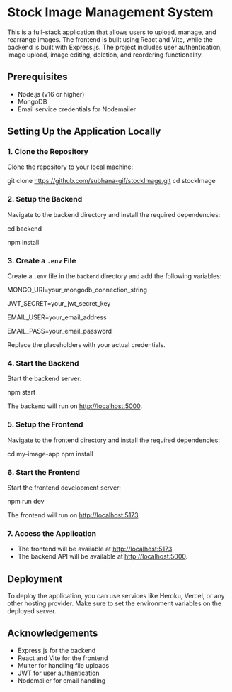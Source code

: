 
# Stock Image Management System

This is a full-stack application that allows users to upload, manage, and rearrange images. The frontend is built using React and Vite, while the backend is built with Express.js. The project includes user authentication, image upload, image editing, deletion, and reordering functionality.

## Prerequisites

- Node.js (v16 or higher)
- MongoDB
- Email service credentials for Nodemailer

## Setting Up the Application Locally

### 1. Clone the Repository

Clone the repository to your local machine:

git clone https://github.com/subhana-gif/stockImage.git
cd stockImage

### 2. Setup the Backend

Navigate to the backend directory and install the required dependencies:

cd backend

npm install

### 3. Create a `.env` File

Create a `.env` file in the `backend` directory and add the following variables:

MONGO_URI=your_mongodb_connection_string

JWT_SECRET=your_jwt_secret_key

EMAIL_USER=your_email_address

EMAIL_PASS=your_email_password

Replace the placeholders with your actual credentials.

### 4. Start the Backend

Start the backend server:

npm start

The backend will run on [http://localhost:5000](http://localhost:5000).

### 5. Setup the Frontend

Navigate to the frontend directory and install the required dependencies:

cd my-image-app
npm install

### 6. Start the Frontend

Start the frontend development server:

npm run dev

The frontend will run on [http://localhost:5173](http://localhost:5173).

### 7. Access the Application

- The frontend will be available at [http://localhost:5173](http://localhost:5173).
- The backend API will be available at [http://localhost:5000](http://localhost:5000).

## Deployment

To deploy the application, you can use services like Heroku, Vercel, or any other hosting provider. Make sure to set the environment variables on the deployed server.


## Acknowledgements

- Express.js for the backend
- React and Vite for the frontend
- Multer for handling file uploads
- JWT for user authentication
- Nodemailer for email handling


